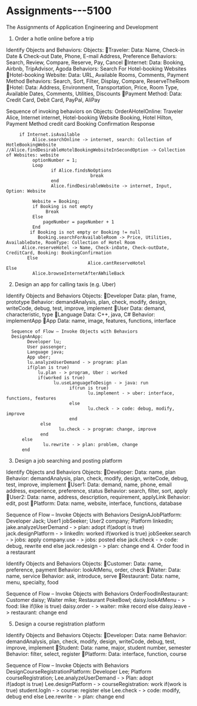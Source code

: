 # Assignments---5100
The Assignments of Application Engineering and Development

1. Order a hotle online before a trip

Identify Objects and Behaviors:
Objects:
Traveler:
Data: Name, Check-in Date & Check-out Date, Phone, E-mail Address, Preference
             Behaviors: Search, Review, Compare, Reserve, Pay, Cancel
Internet:
             Data: Booking, Airbnb, TripAdvisor, Agoda
             Behaviors: Search For Hotel-booking Websites
Hotel-booking Website:
             Data: URL, Available Rooms, Comments, Payment Method
             Behaviors: Search, Sort, Filter, Display, Compare, ReserveTheRoom
Hotel:
Data: Address, Environment, Transportation, Price, Room Type, Available Dates, Comments, Utilities, Discounts
Payment Method:
             Data: Credit Card, Debit Card, PayPal, AliPay

  Sequence of invoking behaviors on Objects:
  OrderAHotelOnline:
          Traveler Alice,
          Internet internet,
          Hotel-booking Website Booking,
          Hotel Hilton,
          Payment Method credit card
          Booking Confirmation Response
 
         if Internet.isAvailable
              Alice.searchOnline -> internet, search: Collection of HotleBookingWebsite
    //Alice.findDesirableHotelBookingWebsiteInSecondOption -> Collection of Websites: website
              optionNumber = 1;
              Loop
                     if Alice.findsNoOptions
                                    break
                     end
                     Alice.findDesirableWebsite -> internet, Input, Option: Website

              Website = Booking;
              if Booking is not empty
                   Break
              Else
                  pageNumber = pageNumber + 1
              End
             if Booking is not empty or Booking != null
                Booking.searchForAvailableRoom -> Price, Utilities, AvailableDate, RoomType: Collection of Hotel Room
          Alice.reserveHotel -> Name, Check-inDate, Check-outDate, CreditCard, Booking: BookingConfirmation
            Else
                                   Alice.cantReserveHotel
    Else
              Alice.browseInternetAfterAWhileBack
                  

2. Design an app for calling taxis (e.g. Uber)

Identify Objects and Behaviors
Objects:
Developer
Data: plan, frame, prototype
Behavior: demandAnalysis, plan, check, modify, design, writeCode, debug, test, improve, implement
User
Data: demand, characteristic, type
Language
Data: C++, java, C#
Behavior: implementApp
App
Data: name, image, features, functions, interface

      Sequence of Flow – Invoke Objects with Behaviors
      DesignAnApp:
            Developer lu;
            User passenger;
            Language java;
            App uber;
            lu.analyzeUserDemand - > program: plan
            if(plan is true)
                lu.plan - > program, Uber : worked
                if(worked is true)
                      lu.useLanguageToDesign - > java: run
                            if(run is true)
                                   lu.implement - > uber: interface, functions, features
                            else
                                   lu.check - > code: debug, modify, improve
                            end
                 else
                        lu.check - > program: change, improve
                 end
          else
                  lu.rewrite - > plan: problem, change
          end
                  

3. Design a job searching and posting platform

Identify Objects and Behaviors
Objects:
Developer:
Data: name, plan
Behavior: demandAnalysis, plan, check, modify, design, writeCode, debug, test, improve, implement
User1:
Data: demand, name, phone, email address, experience, preference, status
Behavior: search, filter, sort, apply
User2:
Data: name, address, description, requirement, applyLink
Behavior: edit, post
Platform:
Data: name, website, interface, functions, database

Sequence of Flow – Invoke Objects with Behaviors
DesignAJobPlatform:
       Developer Jack;
       User1 jobSeeker;
       User2 company;
       Platform linkedIn;
       jake.analyzeUserDemand - > plan: adopt
       if(adopt is true)
          jack.designPlatform - > linkedIn: worked
             if(worked is true)
                  jobSeeker.search - > jobs: apply
                  company.use - > jobs: posted
             else
                  jack.check - > code: debug, rewrite
             end
       else
            jack.redesign - > plan: change
       end
4. Order food in a restaurant

Identify Objects and Behaviors
Objects:
Customer:
Data: name, preference, payment
Behavior: lookAtMenu, order, check
Waiter:
Data: name, service
Behavior: ask, introduce, serve
Restaurant:
Data: name, menu, specialty, food
               
Sequence of Flow – Invoke Objects with Behaviors
OrderFoodInRestaurant:
Customer daisy;
Waiter mike;
Restaurant PokeBowl;
daisy.lookAtMenu - > food: like
if(like is true)
    daisy.order - > waiter: mike record
else
    daisy.leave - > restaurant: change
end


5. Design a course registration platform

Identify Objects and Behaviors
Objects:
Developer:
Data: name
Behavior: demandAnalysis, plan, check, modify, design, writeCode, debug, test, improve, implement
Student:
Data: name, major, student number, semester
Behavior: filter, select, register
Platform:
Data: interface, function, course

Sequence of Flow – Invoke Objects with Behaviors
DesignCourseRegistrationPlatform:
       Developer Lee;
       Platform courseRegistration;
      Lee.analyzeUserDemand - > Plan: adopt    
      if(adopt is true)
          Lee.designPlatform - > courseRegistration: work
              if(work is true)
                    student.logIn - > course: register
              else
                    Lee.check - > code: modify, debug
              end
       else
            Lee.rewrite - > plan: change
       end
